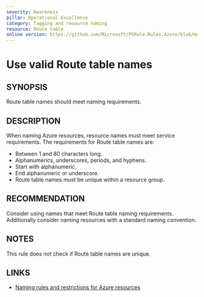 ```yaml
---
severity: Awareness
pillar: Operational Excellence
category: Tagging and resource naming
resource: Route table
online version: https://github.com/Microsoft/PSRule.Rules.Azure/blob/main/docs/rules/en/Azure.Route.Name.md
---
```


# Use valid Route table names

## SYNOPSIS

Route table names should meet naming requirements.

## DESCRIPTION

When naming Azure resources, resource names must meet service requirements.
The requirements for Route table names are:

- Between 1 and 80 characters long.
- Alphanumerics, underscores, periods, and hyphens.
- Start with alphanumeric.
- End alphanumeric or underscore.
- Route table names must be unique within a resource group.

## RECOMMENDATION

Consider using names that meet Route table naming requirements.
Additionally consider naming resources with a standard naming convention.

## NOTES

This rule does not check if Route table names are unique.

## LINKS

- [Naming rules and restrictions for Azure resources](https://docs.microsoft.com/en-us/azure/azure-resource-manager/management/resource-name-rules)
